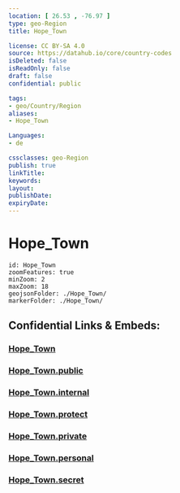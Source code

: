 ```yaml
---
location: [ 26.53 , -76.97 ] 
type: geo-Region
title: Hope_Town

license: CC BY-SA 4.0
source: https://datahub.io/core/country-codes
isDeleted: false
isReadOnly: false
draft: false
confidential: public

tags:
- geo/Country/Region
aliases:
- Hope_Town

Languages:
- de

cssclasses: geo-Region
publish: true
linkTitle: 
keywords: 
layout: 
publishDate: 
expiryDate: 
---
```


# Hope_Town

```leaflet
id: Hope_Town
zoomFeatures: true 
minZoom: 2 
maxZoom: 18
geojsonFolder: ./Hope_Town/
markerFolder: ./Hope_Town/
```


## Confidential Links & Embeds: 

### [Hope_Town](/_Standards/Earth/Continent/America~Caribbean/Bahamas/Districts~Bahamas/Hope_Town.md) 

### [Hope_Town.public](/_public/Earth/Continent/America~Caribbean/Bahamas/Districts~Bahamas/Hope_Town.public.md) 

### [Hope_Town.internal](/_internal/Earth/Continent/America~Caribbean/Bahamas/Districts~Bahamas/Hope_Town.internal.md) 

### [Hope_Town.protect](/_protect/Earth/Continent/America~Caribbean/Bahamas/Districts~Bahamas/Hope_Town.protect.md) 

### [Hope_Town.private](/_private/Earth/Continent/America~Caribbean/Bahamas/Districts~Bahamas/Hope_Town.private.md) 

### [Hope_Town.personal](/_personal/Earth/Continent/America~Caribbean/Bahamas/Districts~Bahamas/Hope_Town.personal.md) 

### [Hope_Town.secret](/_secret/Earth/Continent/America~Caribbean/Bahamas/Districts~Bahamas/Hope_Town.secret.md)

